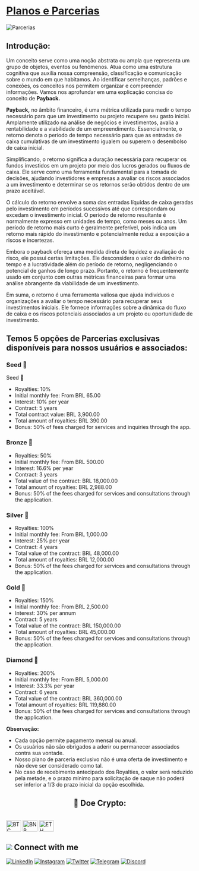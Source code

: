 # [Planos e Parcerias](https://www.asppibra.com.br/)

![Parcerias](https://github.com/ASPPIBRA-DAO/ASPPIBRA-DAO/assets/80177249/c7540411-23ec-466d-bc25-f5ca047107e4)

## Introdução: 

Um conceito serve como uma noção abstrata ou ampla que representa um grupo de objetos, eventos ou fenômenos. Atua como uma estrutura cognitiva que auxilia nossa compreensão, classificação e comunicação sobre o mundo em que habitamos. Ao identificar semelhanças, padrões e conexões, os conceitos nos permitem organizar e compreender informações. Vamos nos aprofundar em uma explicação concisa do conceito de **Payback.**

**Payback,** no âmbito financeiro, é uma métrica utilizada para medir o tempo necessário para que um investimento ou projeto recupere seu gasto inicial. Amplamente utilizado na análise de negócios e investimentos, avalia a rentabilidade e a viabilidade de um empreendimento. Essencialmente, o retorno denota o período de tempo necessário para que as entradas de caixa cumulativas de um investimento igualem ou superem o desembolso de caixa inicial.

Simplificando, o retorno significa a duração necessária para recuperar os fundos investidos em um projeto por meio dos lucros gerados ou fluxos de caixa. Ele serve como uma ferramenta fundamental para a tomada de decisões, ajudando investidores e empresas a avaliar os riscos associados a um investimento e determinar se os retornos serão obtidos dentro de um prazo aceitável.

O cálculo do retorno envolve a soma das entradas líquidas de caixa geradas pelo investimento em períodos sucessivos até que correspondam ou excedam o investimento inicial. O período de retorno resultante é normalmente expresso em unidades de tempo, como meses ou anos. Um período de retorno mais curto é geralmente preferível, pois indica um retorno mais rápido do investimento e potencialmente reduz a exposição a riscos e incertezas.

Embora o payback ofereça uma medida direta de liquidez e avaliação de risco, ele possui certas limitações. Ele desconsidera o valor do dinheiro no tempo e a lucratividade além do período de retorno, negligenciando o potencial de ganhos de longo prazo. Portanto, o retorno é frequentemente usado em conjunto com outras métricas financeiras para formar uma análise abrangente da viabilidade de um investimento.

Em suma, o retorno é uma ferramenta valiosa que ajuda indivíduos e organizações a avaliar o tempo necessário para recuperar seus investimentos iniciais. Ele fornece informações sobre a dinâmica do fluxo de caixa e os riscos potenciais associados a um projeto ou oportunidade de investimento.

## Temos 5 opções de Parcerias exclusivas disponíveis para nossos usuários e associados:

### Seed  🌱

Seed 🌱
- Royalties: 10%
- Initial monthly fee: From BRL 65.00
- Interest: 10% per year
- Contract: 5 years
- Total contract value: BRL 3,900.00
- Total amount of royalties: BRL 390.00
- Bonus: 50% of fees charged for services and inquiries through the app.

### Bronze  🥉

- Royalties: 50%
- Initial monthly fee: From BRL 500.00
- Interest: 16.6% per year
- Contract: 3 years
- Total value of the contract: BRL 18,000.00
- Total amount of royalties: BRL 2,988.00
- Bonus: 50% of the fees charged for services and consultations through the application.

### Silver  🥈

- Royalties: 100%
- Initial monthly fee: From BRL 1,000.00
- Interest: 25% per year
- Contract: 4 years
- Total value of the contract: BRL 48,000.00
- Total amount of royalties: BRL 12,000.00
- Bonus: 50% of the fees charged for services and consultations through the application.

### Gold  🥇

- Royalties: 150%
- Initial monthly fee: From BRL 2,500.00
- Interest: 30% per annum
- Contract: 5 years
- Total value of the contract: BRL 150,000.00
- Total amount of royalties: BRL 45,000.00
- Bonus: 50% of the fees charged for services and consultations through the application.

### Diamond  💎

- Royalties: 200%
- Initial monthly fee: From BRL 5,000.00
- Interest: 33.3% per year
- Contract: 6 years
- Total value of the contract: BRL 360,000.00
- Total amount of royalties: BRL 119,880.00
- Bonus: 50% of the fees charged for services and consultations through the application.

**Observação:**

- Cada opção permite pagamento mensal ou anual.
- Os usuários não são obrigados a aderir ou permanecer associados contra sua vontade.
- Nosso plano de parceria exclusivo não é uma oferta de investimento e não deve ser considerado como tal.
- No caso de recebimento antecipado dos Royalties, o valor será reduzido pela metade, e o prazo mínimo para solicitação de saque não poderá ser inferior a 1/3 do prazo inicial da opção escolhida.


## <h2 align="center">🎁 Doe Crypto:</h2>

<div style="display: inline_block"><br>
<img align="center" alt="BTC" height="30" width="40" src="https://user-images.githubusercontent.com/80177249/180482937-475896ac-4853-470f-80da-dae18bcf7748.svg">
<img align="center" alt="BNB" height="30" width="40" src="https://user-images.githubusercontent.com/80177249/180481724-2560053f-dcd3-4879-a63f-5801eb373e66.svg">
<img align="center" alt="ETH" height="30" width="40" src="https://user-images.githubusercontent.com/80177249/180481896-cf45cdde-72f9-4986-8181-9ee64fae126d.svg">

## <img src="https://img.icons8.com/nolan/25/computer.png"/> Connect with me

[![LinkedIn](https://img.shields.io/badge/linkedin-%230077B5.svg?&style=for-the-badge&logo=linkedin&logoColor=white)](https://linkedin.com/company/asppibra-dao/) 
[![Instagram](https://img.shields.io/badge/Instagram-%23E4405F.svg?style=for-the-badge&logo=Instagram&logoColor=white)](https://instagram.com/asppibra/) 
[![Twitter](https://img.shields.io/badge/twitter-%231DA1F2.svg?&style=for-the-badge&logo=twitter&logoColor=white)](https://twitter.com/ASPPIBRA_ORG) 
[![Telegram](https://img.shields.io/badge/Telegram-2CA5E0?style=for-the-badge&logo=telegram&logoColor=white)](https://t.me/Mundo_Digital_BR)
[![Discord](https://img.shields.io/badge/Discord-7289DA?style=for-the-badge&logo=discord&logoColor=white)](https://discord)

</div>
